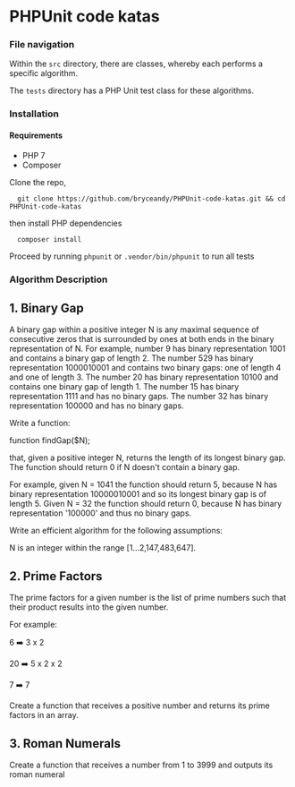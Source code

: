 # PHPUnit code katas

### File navigation
Within the <code>src</code> directory, there are classes, whereby each performs a specific algorithm.

The <code>tests</code> directory has a PHP Unit test class for these algorithms.

### Installation

#### Requirements
- PHP 7
- Composer

Clone the repo,

```
  git clone https://github.com/bryceandy/PHPUnit-code-katas.git && cd PHPUnit-code-katas
```

then install PHP dependencies

```
  composer install
```

Proceed by running <code>phpunit</code> or <code>.vendor/bin/phpunit</code> to run all tests

### Algorithm Description

## 1. Binary Gap

A binary gap within a positive integer N is any maximal sequence of consecutive zeros that is surrounded by ones at both
ends in the binary representation of N. For example, number 9 has binary representation 1001 and contains a binary gap
of length 2. The number 529 has binary representation 1000010001 and contains two binary gaps: one of length 4 and one
of length 3. The number 20 has binary representation 10100 and contains one binary gap of length 1. The number 15 has
binary representation 1111 and has no binary gaps. The number 32 has binary representation 100000 and has no binary gaps.

Write a function:

function findGap($N);

that, given a positive integer N, returns the length of its longest binary gap. The function should return 0 if N
 doesn't contain a binary gap.

For example, given N = 1041 the function should return 5, because N has binary representation 10000010001 and so its
longest binary gap is of length 5. Given N = 32 the function should return 0, because N has binary representation
'100000' and thus no binary gaps.

Write an efficient algorithm for the following assumptions:

N is an integer within the range [1...2,147,483,647].

## 2. Prime Factors

The prime factors for a given number is the list of prime numbers such that their product results into the given number.

For example:

6 ➡️ 3 x 2 

20 ➡️ 5 x 2 x 2

7 ➡️ 7

Create a function that receives a positive number and returns its prime factors in an array.

## 3. Roman Numerals

Create a function that receives a number from 1 to 3999 and outputs its roman numeral